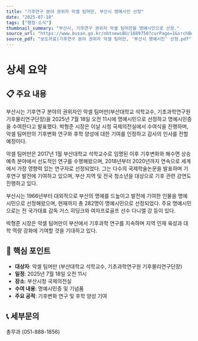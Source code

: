 ```yaml
---
title: "기후연구 분야 권위자 악셀 팀머만, 부산시 명예시민 선정"
date: "2025-07-18"
tags: ["행정·소식"]
thumbnail_summary: "부산시, 기후연구 권위자 악셀 팀머만을 명예시민으로 선정."
source_url: "https://www.busan.go.kr/nbtnewsBU/1689750?curPage=1&srchBeginDt=&srchEndDt=&srchKey=&srchText="
source_pdf: "보도자료(기후연구 분야 권위자 악셀 팀머만, '부산시 명예시민' 선정.pdf"
---
```


# 상세 요약

## 📋 주요 내용
부산시는 기후연구 분야의 권위자인 악셀 팀머만(부산대학교 석학교수, 기초과학연구원 기후물리연구단장)을 2025년 7월 18일 오전 11시에 명예시민으로 선정하고 명예시민증을 수여한다고 발표했다. 박형준 시장은 이날 시청 국제의전실에서 수여식을 진행하며, 악셀 팀머만의 기후변화 연구와 후학 양성에 대한 기여를 인정하고 감사의 인사를 전할 예정이다.

악셀 팀머만은 2017년 1월 부산대학교 석학교수로 임명된 이후 기후변화와 해수면 상승 예측 분야에서 선도적인 연구를 수행해왔으며, 2018년부터 2020년까지 연속으로 세계에서 가장 영향력 있는 연구자로 선정되었다. 그는 다수의 국제학술논문을 발표하며 기후연구 발전에 기여하고 있으며, 부산 지역 및 전국 청소년을 대상으로 기후 관련 강연도 진행하고 있다.

부산시는 1966년부터 대외적으로 부산의 명예를 드높이고 발전에 기여한 인물을 명예시민으로 선정해왔으며, 현재까지 총 282명이 명예시민으로 선정되었다. 주요 명예시민으로는 전 국가대표 감독 거스 히딩크와 여자프로골프 선수 다니엘 강 등이 있다.

박형준 시장은 악셀 팀머만이 부산에서 기후과학 연구를 지속하며 지역 인재 육성과 대학 역량 강화에 기여할 것을 기대하고 있다.

## 🎯 핵심 포인트
- **대상자**: 악셀 팀머만 (부산대학교 석학교수, 기초과학연구원 기후물리연구단장)
- **일정**: 2025년 7월 18일 오전 11시
- **장소**: 부산시청 국제의전실
- **수여 내용**: 명예시민증 및 기념품
- **주요 공적**: 기후변화 연구 및 후학 양성 기여

## 📞 세부문의
총무과 (051-888-1856)